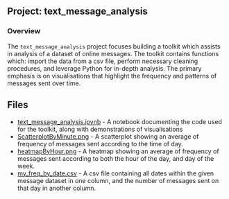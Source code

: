 ## Project: text_message_analysis

### Overview

The `text_message_analysis` project focuses building a toolkit which assists in analysis of a dataset of online messages. The toolkit contains functions which: import the data from a csv file, perform necessary cleaning procedures, and leverage Python for in-depth analysis. The primary emphasis is on visualisations that highlight the frequency and patterns of messages sent over time.

## Files

- [text_message_analysis.ipynb](text_message_analysis.ipynb) - A notebook documenting the code used for the toolkit, along with demonstrations of visualisations
- [ScatterplotByMinute.png](ScatterplotByMinute.png) - A scatterplot showing an average of frequency of messages sent according to the time of day.
- [heatmapByHour.png](heatmapByHour.png) - A heatmap showing an average of frequency of messages sent according to both the hour of the day, and day of the week.
- [my_freq_by_date.csv](my_freq_by_date.csv) - A csv file containing all dates within the given message dataset in one column, and the number of messages sent on that day in another column.
